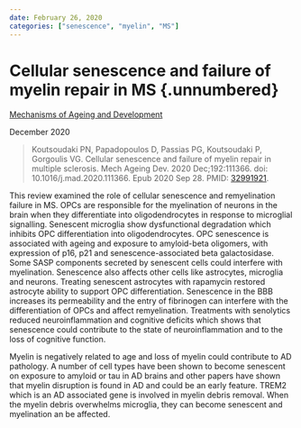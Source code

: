 ```yaml
---
date: February 26, 2020
categories: ["senescence", "myelin", "MS"] 
---
```


# Cellular senescence and failure of myelin repair in MS {.unnumbered}

[Mechanisms of Ageing and Development](https://doi.org/10.1016/j.mad.2020.111366)

December 2020

> Koutsoudaki PN, Papadopoulos D, Passias PG, Koutsoudaki P, Gorgoulis VG.
> Cellular senescence and failure of myelin repair in multiple sclerosis. Mech
> Ageing Dev. 2020 Dec;192:111366. doi: 10.1016/j.mad.2020.111366. Epub 2020 Sep
> 28\. PMID: [32991921](https://pubmed.ncbi.nlm.nih.gov/32991921).

This review examined the role of cellular senescence and remyelination failure
in MS. OPCs are responsible for the myelination of neurons in the brain when
they differentiate into oligodendrocytes in response to microglial signalling.
Senescent microglia show dysfunctional degradation which inhibits OPC
differentiation into oligodendrocytes. OPC senescence is associated with ageing
and exposure to amyloid-beta oligomers, with expression of p16, p21 and
senescence-associated beta galactosidase. Some SASP components secreted by
senescent cells could interfere with myelination. Senescence also affects other
cells like astrocytes, microglia and neurons. Treating senescent astrocytes with
rapamycin restored astrocyte ability to support OPC differentiation. Senescence
in the BBB increases its permeability and the entry of fibrinogen can interfere
with the differentiation of OPCs and affect remyelination. Treatments with
senolytics reduced neuroinflammation and cognitive deficits which shows that
senescence could contribute to the state of neuroinflammation and to the loss of
cognitive function.

Myelin is negatively related to age and loss of myelin could contribute to AD
pathology. A number of cell types have been shown to become senescent on
exposure to amyloid or tau in AD brains and other papers have shown that myelin
disruption is found in AD and could be an early feature. TREM2 which is an AD
associated gene is involved in myelin debris removal. When the myelin debris
overwhelms microglia, they can become senescent and myelination an be affected.
